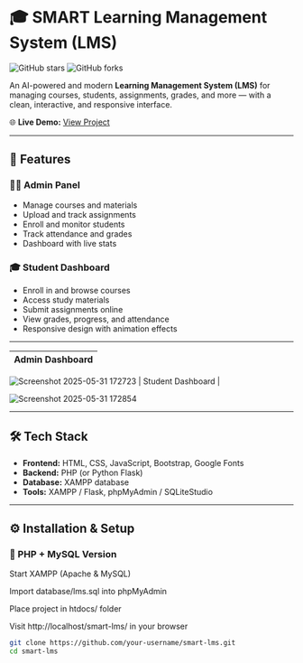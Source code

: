 # 🎓 SMART Learning Management System (LMS)


![GitHub stars]([https://img.shields.io/github/stars/your-username/smart-lms?style=social](https://github.com/sathyaseelan2006/Leaning-Management-System/stargazers))
![GitHub forks]([https://img.shields.io/github/forks/your-username/smart-lms?style=social](https://github.com/sathyaseelan2006/Leaning-Management-System/forks))


An AI-powered and modern **Learning Management System (LMS)** for managing courses, students, assignments, grades, and more — with a clean, interactive, and responsive interface.

🌐 **Live Demo:** [View Project](https://your-demo-link.com) 

---

## 📌 Features

### 👩‍🏫 Admin Panel
- Manage courses and materials
- Upload and track assignments
- Enroll and monitor students
- Track attendance and grades
- Dashboard with live stats

### 🎓 Student Dashboard
- Enroll in and browse courses
- Access study materials
- Submit assignments online
- View grades, progress, and attendance
- Responsive design with animation effects

---





| Admin Dashboard |
|-----------------|
![Screenshot 2025-05-31 172723](https://github.com/user-attachments/assets/85d7abba-17a0-42c8-aa0f-001715d52834)
| Student Dashboard |

![Screenshot 2025-05-31 172854](https://github.com/user-attachments/assets/99dc07c6-96b4-430f-8cda-8db3949461e5)
 

---

## 🛠️ Tech Stack

- **Frontend:** HTML, CSS, JavaScript, Bootstrap, Google Fonts
- **Backend:** PHP (or Python Flask)
- **Database:** XAMPP database
- **Tools:** XAMPP / Flask, phpMyAdmin / SQLiteStudio

---

## ⚙️ Installation & Setup

### 🔧 PHP + MySQL Version
Start XAMPP (Apache & MySQL)

Import database/lms.sql into phpMyAdmin

Place project in htdocs/ folder

Visit http://localhost/smart-lms/ in your browser

```bash
git clone https://github.com/your-username/smart-lms.git
cd smart-lms

